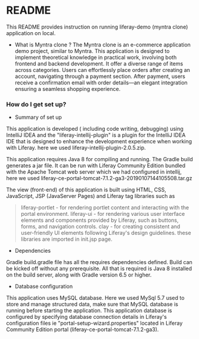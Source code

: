# README #

This README provides instruction on running liferay-demo (myntra clone) application on local.

* What is Myntra clone ?
The Myntra clone is an e-commerce application demo project, similar to Myntra. This application is designed to implement theoretical knowledge in practical work, involving both frontend and backend development. It offer a diverse range of items across categories. Users can effortlessly place orders after creating an account, navigating through a payment section. After payment, users receive a confirmation email with order details—an elegant integration ensuring a seamless shopping experience.

### How do I get set up? ###

* Summary of set up

This application is developed ( including code writing, debugging) using IntelliJ IDEA and the "liferay-intellij-plugin" is a plugin for the IntelliJ IDEA IDE that is designed to enhance the development experience when working with Liferay. here we used liferay-intellij-plugin-2.0.5.zip.

This application requires Java 8 for compiling and running. The Gradle build generates a jar file. It can be run with Liferay Community Edition bundled with the Apache Tomcat web server which we had configured in intellij, here we used liferay-ce-portal-tomcat-7.1.2-ga3-20190107144105508.tar.gz

The view (front-end) of this application is built using HTML, CSS, JavaScript, JSP (JavaServer Pages) and Liferay tag libraries such as
> liferay-portlet - for rendering portlet content and interacting with the portal environment.
> liferay-ui - for rendering various user interface elements and components provided by Liferay, such as buttons, forms, and navigation controls.
> clay - for creating consistent and user-friendly UI elements following Liferay's design guidelines.
these libraries are imported in init.jsp page.

* Dependencies

Gradle build.gradle file has all the requires dependencies defined. Build can be kicked off without any prerequisite. All that is required is Java 8 installed on the build server, along with Gradle version 6.5 or higher.


* Database configuration

This application uses MySQL database. Here we used MySql 5.7 used to store and manage structured data, make sure that MySQL database is running before starting the application.
This application database is configured by specifying database connection details in Liferay's configuration files ie "portal-setup-wizard.properties" located in Liferay Community Edition portal (liferay-ce-portal-tomcat-7.1.2-ga3).

 
